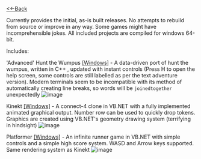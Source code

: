 [<<-Back](/folio)

Currently provides the initial, as-is built releases. No attempts to rebuild from source or improve in any way. Some games might have incomprehensible jokes.
All included projects are compiled for windows 64-bit.

Includes:

'Advanced' Hunt the Wumpus [[Windows]](https://github.com/HerrahStrings/scrapped-games/releases/download/windows/WumpusHunt.zip) - A data-driven port of hunt the wumpus, written in C++ , updated with instant controls
(Press H to open the help screen, some controls are still labelled as per the text adventure version).
Modern terminals seem to be incompatible with its method of automatically creating line breaks, so words will be `joinedtogether` unexpectedly
![image](https://user-images.githubusercontent.com/55819817/141945577-15d52823-37f5-460d-8731-d98db3845967.png)

Kinekt [[Windows]](https://github.com/HerrahStrings/scrapped-games/releases/download/windows/Kinekt.exe) - A connect-4 clone in VB.NET with a fully implemented animated graphical output. Number row can be used to quickly drop tokens. Graphics are created using VB.NET's geometry drawing system (terrifying in hindsight)
![image](https://user-images.githubusercontent.com/55819817/141945629-e63fba12-189e-4746-835e-c9c8239d44ef.png)

Platformer [[Windows]](https://github.com/HerrahStrings/scrapped-games/releases/download/windows/Platformer.exe) - An infinite runner game in VB.NET with simple controls and a simple high score system. WASD and Arrow keys supported. Same rendering system as Kinekt
![image](https://user-images.githubusercontent.com/55819817/141946096-561bb47f-7ccf-4ff7-8bcc-5d1c829a384d.png)



